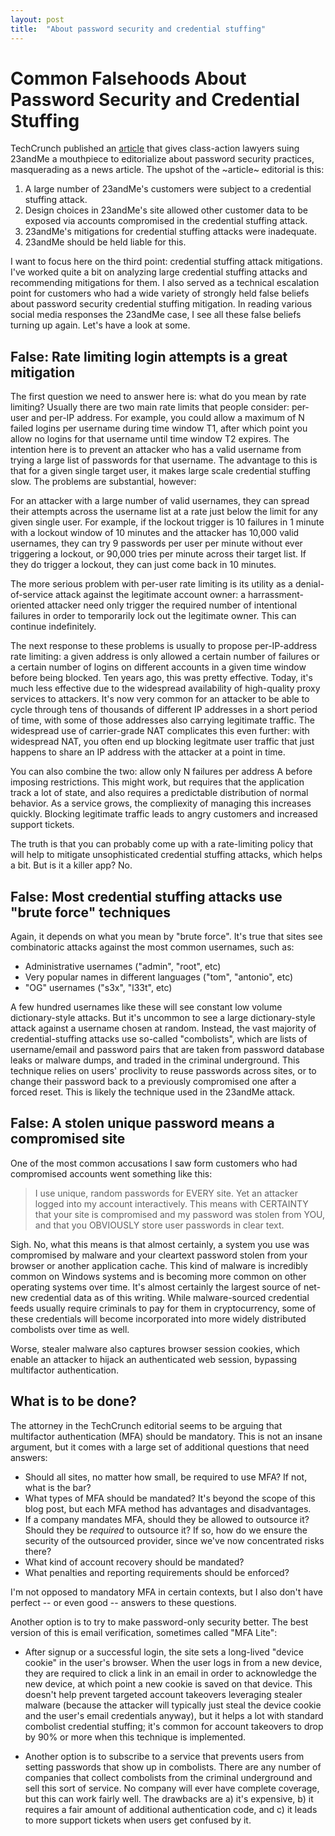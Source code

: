 ```yaml
---
layout: post
title:  "About password security and credential stuffing"
---
```


# Common Falsehoods About Password Security and Credential Stuffing
TechCrunch published an [article](https://techcrunch.com/2024/01/03/23andme-tells-victims-its-their-fault-that-their-data-was-breached) that gives class-action lawyers suing 23andMe a mouthpiece to editorialize about password security practices, masquerading as a news article. The upshot of the ~article~ editorial is this:

1. A large number of 23andMe's customers were subject to a credential stuffing attack.
2. Design choices in 23andMe's site allowed other customer data to be exposed via accounts compromised in the credential stuffing attack.
3. 23andMe's mitigations for credential stuffing attacks were inadequate.
4. 23andMe should be held liable for this.

I want to focus here on the third point: credential stuffing attack mitigations. I've worked quite a bit on analyzing large credential stuffing attacks and recommending mitigations for them. I also served as a technical escalation point for customers who had a wide variety of strongly held false beliefs about password security credential stuffing mitigation. In reading various social media responses the 23andMe case, I see all these false beliefs turning up again. Let's have a look at some.

## False: Rate limiting login attempts is a great mitigation
The first question we need to answer here is: what do you mean by rate limiting? Usually there are two main rate limits that people consider: per-user and per-IP address. For example, you could allow a maximum of N failed logins per username during time window T1, after which point you allow no logins for that username until time window T2 expires. The intention here is to prevent an attacker who has a valid username from trying a large list of passwords for that username. The advantage to this is that for a given single target user, it makes large scale credential stuffing slow. The problems are substantial, however:

For an attacker with a large number of valid usernames, they can spread their attempts across the username list at a rate just below the limit for any given single user. For example, if the lockout trigger is 10 failures in 1 minute with a lockout window of 10 minutes and the attacker has 10,000 valid usernames, they can try 9 passwords per user per minute without ever triggering a lockout, or 90,000 tries per minute across their target list. If they do trigger a lockout, they can just come back in 10 minutes.

The more serious problem with per-user rate limiting is its utility as a denial-of-service attack against the legitimate account owner: a harrassment-oriented attacker need only trigger the required number of intentional failures in order to temporarily lock out the legitimate owner. This can continue indefinitely.

The next response to these problems is usually to propose per-IP-address rate limiting: a given address is only allowed a certain number of failures or a certain number of logins on different accounts in a given time window before being blocked. Ten years ago, this was pretty effective. Today, it's much less effective due to the widespread availability of high-quality proxy services to attackers. It's now very common for an attacker to be able to cycle through tens of thousands of different IP addresses in a short period of time, with some of those addresses also carrying legitimate traffic. The widespread use of carrier-grade NAT complicates this even further: with widespread NAT, you often end up blocking legitmate user traffic that just happens to share an IP address with the attacker at a point in time.

You can also combine the two: allow only N failures per address A before imposing restrictions. This might work, but requires that the application track a lot of state, and also requires a predictable distribution of normal behavior. As a service grows, the compliexity of managing this increases quickly. Blocking legitimate traffic leads to angry customers and increased support tickets.

The truth is that you can probably come up with a rate-limiting policy that will help to mitigate unsophisticated credential stuffing attacks, which helps a bit. But is it a killer app? No.

## False: Most credential stuffing attacks use "brute force" techniques
Again, it depends on what you mean by "brute force". It's true that sites see combinatoric attacks against the most common usernames, such as:

- Administrative usernames ("admin", "root", etc)
- Very popular names in different languages ("tom", "antonio", etc)
- "OG" usernames ("s3x", "l33t", etc)

A few hundred usernames like these will see constant low volume dictionary-style attacks. But it's uncommon to see a large dictionary-style attack against a username chosen at random. Instead, the vast majority of credential-stuffing attacks use so-called "combolists", which are lists of username/email and password pairs that are taken from password database leaks or malware dumps, and traded in the criminal underground. This technique relies on users' proclivity to reuse passwords across sites, or to change their password back to a previously compromised one after a forced reset. This is likely the technique used in the 23andMe attack.

## False: A stolen unique password means a compromised site
One of the most common accusations I saw form customers who had compromised accounts went something like this:

> I use unique, random passwords for EVERY site. Yet an attacker logged into my account interactively. This means with CERTAINTY that your site is compromised and my password was stolen from YOU, and that you OBVIOUSLY store user passwords in clear text.

Sigh. No, what this means is that almost certainly, a system you use was compromised by malware and your cleartext password stolen from your browser or another application cache. This kind of malware is incredibly common on Windows systems and is becoming more common on other operating systems over time. It's almost certainly the largest source of net-new credential data as of this writing. While malware-sourced credential feeds usually require criminals to pay for them in cryptocurrency, some of these credentials will become incorporated into more widely distributed combolists over time as well.

Worse, stealer malware also captures browser session cookies, which enable an attacker to hijack an authenticated web session, bypassing multifactor authentication.

## What is to be done?
The attorney in the TechCrunch editorial seems to be arguing that multifactor authentication (MFA) should be mandatory. This is not an insane argument, but it comes with a large set of additional questions that need answers:

- Should all sites, no matter how small, be required to use MFA? If not, what is the bar?
- What types of MFA should be mandated? It's beyond the scope of this blog post, but each MFA method has advantages and disadvantages.
- If a company mandates MFA, should they be allowed to outsource it? Should they be _required_ to outsource it? If so, how do we ensure the security of the outsourced provider, since we've now concentrated risks there?
- What kind of account recovery should be mandated?
- What penalties and reporting requirements should be enforced?

I'm not opposed to mandatory MFA in certain contexts, but I also don't have perfect -- or even good -- answers to these questions.

Another option is to try to make password-only security better. The best version of this is email verification, sometimes called "MFA Lite":

- After signup or a successful login, the site sets a long-lived "device cookie" in the user's browser. When the user logs in from a new device, they are required to click a link in an email in order to acknowledge the new device, at which point a new cookie is saved on that device. This doesn't help prevent targeted account takeovers leveraging stealer malware (because the attacker will typically just steal the device cookie and the user's email credentials anyway), but it helps a lot with standard combolist credential stuffing; it's common for account takeovers to drop by 90% or more when this technique is implemented.

- Another option is to subscribe to a service that prevents users from setting passwords that show up in combolists. There are any number of companies that collect combolists from the criminal underground and sell this sort of service. No company will ever have complete coverage, but this can work fairly well. The drawbacks are a) it's expensive, b) it requires a fair amount of additional authentication code, and c) it leads to more support tickets when users get confused by it.

